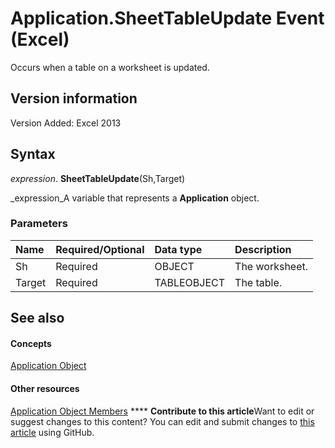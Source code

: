 
# Application.SheetTableUpdate Event (Excel)

Occurs when a table on a worksheet is updated.


## Version information

Version Added: Excel 2013 


## Syntax

 _expression_. **SheetTableUpdate**(Sh,Target)

 _expression_A variable that represents a  **Application** object.


### Parameters



|**Name**|**Required/Optional**|**Data type**|**Description**|
|:-----|:-----|:-----|:-----|
|Sh|Required|OBJECT|The worksheet.|
|Target|Required|TABLEOBJECT|The table.|

## See also


#### Concepts


 [Application Object](19b73597-5cf9-4f56-8227-b5211f657f6f.md)
#### Other resources


 [Application Object Members](4cb9ca42-8d07-cc9c-2d80-4eb9a5921e1e.md)
****   **Contribute to this article**Want to edit or suggest changes to this content? You can edit and submit changes to  [this article](https://github.com/jhershey00/VBA_Excel_Test/OpenXMLCon/articles/6b8a5015-d715-0921-2292-be373670f82e.md) using GitHub.

